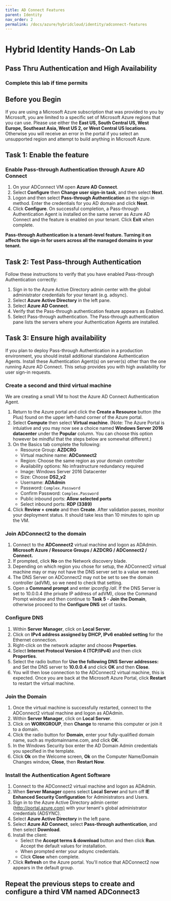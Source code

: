 ```yaml
---
title: AD Connect Features
parent: Identity
nav_order: 2
permalink: /docs/azure/hybridcloud/identity/adconnect-features
---
```


# Hybrid Identity Hands-On Lab

## Pass Thru Authentication and High Availability

### Complete this lab if time permits

## Before you Begin

If you are using a Microsoft Azure subscription that was provided to you by Microsoft, you are limited to a specific set of Microsoft Azure regions that you can use. Please use either the **East US, South Central US, West Europe, Southeast Asia, West US 2, or West Central US locations**.
Otherwise you will receive an  error in the portal if you select an unsupported region and attempt to build anything in Microsoft Azure.

## Task 1: Enable the feature

### Enable Pass-through Authentication through Azure AD Connect

1. On your ADConnect VM open **Azure AD Connect**.
2. Select **Configure** then **Change user sign-in task**, and then select **Next**.
3. Logon and then select **Pass-through Authentication** as the sign-in method. Enter the credentials for you AD domain and click **Next**.
4. Click **Configure**. On successful completion, a Pass-through Authentication Agent is installed on the same server as Azure AD Connect and the feature is enabled on your tenant.  Click **Exit** when complete.

**Pass-through Authentication is a tenant-level feature. Turning it on affects the sign-in for users across all the managed domains in your tenant.**

## Task 2: Test Pass-through Authentication

Follow these instructions to verify that you have enabled Pass-through Authentication correctly:

1. Sign in to the Azure Active Directory admin center with the global administrator credentials for your tenant (e.g. adsync).
2. Select **Azure Active Directory** in the left pane.
3. Select **Azure AD Connect**.
4. Verify that the Pass-through authentication feature appears as Enabled.
5. Select Pass-through authentication. The Pass-through authentication pane lists the servers where your Authentication Agents are installed.

## Task 3: Ensure high availability

If you plan to deploy Pass-through Authentication in a production environment, you should install additional standalone Authentication Agents. Install these Authentication Agent(s) on server(s) other than the one running Azure AD Connect. This setup provides you with high availability for user sign-in requests.

### Create a second and third virtual machine

We are creating a small VM to host the Azure AD Connect Authentication Agent.

1. Return to the Azure portal and click the **Create a Resource** button (the Plus) found on the upper left-hand corner of the Azure portal.
2. Select **Compute** then select **Virtual machine**. (Note:  The Azure Portal is intuiative and you may now see a choice named **Windows Server 2016 datacenter** under the **Popular** column.  You can choose this option however be mindful that the steps below are somewhat different.)
3. On the Basics tab complete the following:
    * Resource Group: **AZDCRG**
    * Virtual machine name: **ADConnect2**
    * Region: Choose the same region as your domain controller
    * Availability options: No infrastructure redundancy required
    * Image: Windows Server 2016 Datacenter
    * Size: Choose **DS2_v2**
    * Username: **ADAdmin**
    * Password: `Complex.Password`
    * Confirm Password: `Complex.Password`
    * Public inbound ports: **Allow selected ports**
    * Select inbound ports: **RDP (3389)**
4. Click **Review + create** and then **Create**.   After validation passes, monitor your deployment status. It should take less than 10 minutes to spin up the VM.

### Join ADConnect2 to the domain

1. Connect to the **ADConnect2** virtual machine and logon as ADAdmin. **Microsoft Azure / Resource Groups / AZDCRG / ADConnect2 / Connect.**
2. If prompted, click **No** on the Network discovery blade.
3. Depending on which region you chose for setup, the ADConnect2 virtual machine may or may not have the DNS server set to a value we need.
4. The DNS Server on ADConnect2 may not be set to see the domain controller (adVM), so we need to check that setting.  
5. Open a **Command prompt** and enter *ipconfig /all*.  If the DNS Server is set to 10.0.0.4 (the private IP address of adVM), close the Command Prompt window and then continue to **Task 5 - Join the Domain**, otherwise proceed to the **Configure DNS** set of tasks.

### Configure DNS

1. Within **Server Manager**, click on **Local Server**.
2. Click on **IPv4 address assigned by DHCP, IPv6 enabled setting** for the Ethernet connection.
3. Right-click on the network adapter and choose **Properties**.
4. Select **Internet Protocol Version 4 (TCP/IPv4)** and then click **Properties**.
5. Select the radio button for **Use the following DNS Server addresses:** and Set the DNS server to **10.0.0.4** and click **OK** and then **Close**.
6. You will then lose connection to the ADConnect2 virtual machine, this is expected. Once you are back at the Microsoft Azure Portal, click **Restart** to restart the virtual machine.

### Join the Domain

1. Once the virtual machine is successfully restarted, connect to the ADConnect2 virtual machine and logon as ADAdmin.
2. Within **Server Manager**, click on **Local Server**.
3. Click on **WORKGROUP**, then **Change** to rename this computer or join it to a domain.
4. Click the radio button for **Domain**, enter your fully-qualified domain name, such as mydomainname.com, and click **OK**.
5. In the Windows Security box enter the AD Domain Admin credentials you specified in the template.
6. Click **Ok** on the Welcome screen, **Ok** on the Computer Name/Domain Changes window, **Close**, then **Restart Now**.

### Install the Authentication Agent Software

1. Connect to the ADConnect2 virtual machine and logon as ADAdmin.
2. When **Server Manager** opens select **Local Server** and turn off **IE Enhanced Security Configuration** for Administrators and Users.
3. Sign in to the Azure Active Directory admin center (<http://portal.azure.com)>  with your tenant's global administrator credentials (ADSYNC).
4. Select **Azure Active Directory** in the left pane.
5. Select **Azure AD Connect**, select **Pass-through authentication**, and then select **Download**.
6. Install the client:
    * Select the **Accept terms & download** button and then click **Run**. Accept the default values for installation.
    * When prompted enter your adsync credentials.
    * Click **Close** when complete.
7. Click **Refresh** on the Azure portal.  You'll notice that ADConnect2 now appears in the default group.

## Repeat the previous steps to create and configure a third VM named **ADConnect3**
